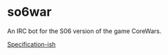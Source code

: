 # so6war

An IRC bot for the S06 version of the game CoreWars.

[Specification-ish](https://wiki.saucisseroyale.cc/index.php/S06_WAR)
